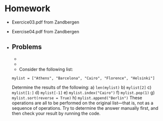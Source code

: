 # Homework

- Exercice03.pdf from Zandbergen
- Exercise04.pdf from Zandbergen

- Problems
  -
  -
  -
  - Consider the following list:
  
  ```mylist = ["Athens", "Barcelona", "Cairo", "Florence", "Helsinki"]```
  
  Determine the results of the following:
    a) ```len(mylist)```
    b) ```mylist[2]```
    c) ```mylist[1:]```
    d) ```mylist[-1]```
    e) ```mylist.index("Cairo")```
    f) ```mylist.pop(1)```
    g) ```mylist.sort(reverse = True)```
    h) ```mylist.append("Berlin")```
  These operations are all to be performed on the original list—that is, not
  as a sequence of operations. Try to determine the answer manually first,
  and then check your result by running the code.
  
